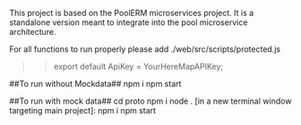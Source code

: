 This project is based on the PoolERM microservices project.  It is a standalone version meant to integrate into the pool microservice architecture.

For all functions to run properly please add ./web/src/scripts/protected.js
>> export default ApiKey = YourHereMapAPIKey;


##To run without Mockdata##
npm i
npm start

##To run with mock data##
cd proto
npm i
node .
[in a new terminal window targeting main project]:
npm i
npm start